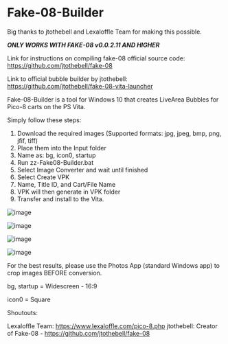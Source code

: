 # Fake-08-Builder

Big thanks to jtothebell and Lexaloffle Team for making this possible.

***ONLY WORKS WITH FAKE-08 v0.0.2.11 AND HIGHER***

Link for instructions on compiling fake-08 official source code: https://github.com/jtothebell/fake-08

Link to official bubble builder by jtothebell: https://github.com/jtothebell/fake-08-vita-launcher

Fake-08-Builder is a tool for Windows 10 that creates LiveArea Bubbles for Pico-8 carts on the PS Vita.

Simply follow these steps:
1) Download the required images (Supported formats: jpg, jpeg, bmp, png, jfif, tiff)
2) Place them into the Input folder 
3) Name as: bg, icon0, startup 
4) Run zz-Fake08-Builder.bat 
5) Select Image Converter and wait until finished
6) Select Create VPK
7) Name, Title ID, and Cart/File Name
8) VPK will then generate in VPK folder
9) Transfer and install to the Vita.

![image](https://user-images.githubusercontent.com/81541725/124622080-ca6bb500-de48-11eb-9f7f-367218a816a5.png)

![image](https://user-images.githubusercontent.com/81541725/124610300-647a3000-de3e-11eb-8a51-2c5255e6ce31.png)

![image](https://user-images.githubusercontent.com/81541725/124622007-b922a880-de48-11eb-9052-a07699425ca6.png)

![image](https://user-images.githubusercontent.com/81541725/124622299-fd15ad80-de48-11eb-9fe2-86e9dccd2f9e.png)



For the best results, please use the Photos App (standard Windows app) to crop images BEFORE conversion.

bg, startup = Widescreen - 16:9

icon0 = Square

Shoutouts:

Lexaloffle Team: https://www.lexaloffle.com/pico-8.php
jtothebell: Creator of Fake-08 - https://github.com/jtothebell/fake-08




